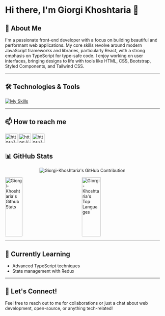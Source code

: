 <link rel="stylesheet" href="https://cdnjs.cloudflare.com/ajax/libs/font-awesome/6.0.0-beta3/css/all.min.css">

# Hi there, I'm Giorgi Khoshtaria 👋

## 🚀 About Me

  <p style="flex: 1; min-width: 250px; margin: 0;">
    I'm a passionate front-end developer with a focus on building beautiful and performant web applications. My core skills revolve around modern JavaScript frameworks and libraries, particularly React, with a strong emphasis on TypeScript for type-safe code. I enjoy working on user interfaces, bringing designs to life with tools like HTML, CSS, Bootstrap, Styled Components, and Tailwind CSS.
  </p>
 

---

## 🛠️ Technologies & Tools

[![My Skills](https://skillicons.dev/icons?i=react,js,ts,html,css,mongodb,nodejs,tailwind,styledcomponents,bootstrap,figma,xd,vite,vercel,github,git,vscode)](https://skillicons.dev)

---
## 📫 How to reach me

<p align="left">
<a href="https://linkedin.com/in/https://www.linkedin.com/in/giorgi-khoshtaria-a9b624270/" target="blank"><img align="center" src="https://raw.githubusercontent.com/rahuldkjain/github-profile-readme-generator/master/src/images/icons/Social/linked-in-alt.svg" alt="https://www.linkedin.com/in/giorgi-khoshtaria-a9b624270/" height="30" width="40" /></a>
<a href="https://fb.com/https://www.facebook.com/profile.php?id=100008850227053" target="blank"><img align="center" src="https://raw.githubusercontent.com/rahuldkjain/github-profile-readme-generator/master/src/images/icons/Social/facebook.svg" alt="https://www.facebook.com/profile.php?id=100008850227053" height="30" width="40" /></a>
<a href="https://instagram.com/https://www.instagram.com/g1org1.khoshtaria/" target="blank"><img align="center" src="https://raw.githubusercontent.com/rahuldkjain/github-profile-readme-generator/master/src/images/icons/Social/instagram.svg" alt="https://www.instagram.com/g1org1.khoshtaria/" height="30" width="40" /></a>
</p>

## 📊 GitHub Stats

<p align="center">
  <a href="[https://github.com/DavitDvalashvili](https://github.com/Giorgi-Khoshtaria)" style="text-decoration: none;">
    <img src="https://github-profile-summary-cards.vercel.app/api/cards/profile-details?username=Giorgi-Khoshtaria&theme=radical" alt="Giorgi-Khoshtaria's GitHub Contribution"/>
  </a>
</p>

<div style="display: flex; justify-content: space-between; flex-wrap: wrap;">
  <a href="https://github.com/Giorgi-Khoshtaria" style="text-decoration: none;">
    <img alt="Giorgi-Khoshtaria's Github Stats" src="https://denvercoder1-github-readme-stats.vercel.app/api?username=Giorgi-Khoshtaria&show_icons=true&count_private=true&theme=react&border_color=7F3FBF&bg_color=0D1117&title_color=CDB4DB&icon_color=CDB4DB" height="192px" width="49%"/>
  </a>
  <a href="https://github.com/Giorgi-Khoshtaria" style="text-decoration: none;">
    <img alt="Giorgi-Khoshtaria's Top Languages" src="https://denvercoder1-github-readme-stats.vercel.app/api/top-langs/?username=Giorgi-Khoshtaria&langs_count=8&layout=compact&theme=react&border_color=7F3FBF&bg_color=0D1117&title_color=CDB4DB&icon_color=CDB4DB" height="192px" width="49%"/>
  </a>
</div>

---


## 🌱 Currently Learning

- Advanced TypeScript techniques
- State management with Redux

---

## 🤝 Let's Connect!

Feel free to reach out to me for collaborations or just a chat about web development, open-source, or anything tech-related!
